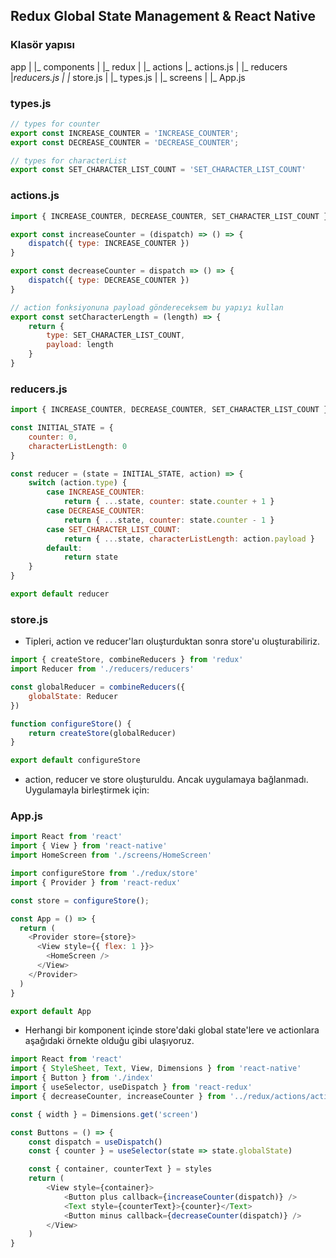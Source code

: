 ## Redux Global State Management & React Native

### Klasör yapısı
app
    |
    |_ components
    |
    |_ redux
            |
            |_ actions
                    |_ actions.js
            |
            |_ reducers
                    |_reducers.js
            |
            |_ store.js
            |
            |_ types.js
    |
    |_ screens
    |
    |_ App.js

### types.js

```js
// types for counter
export const INCREASE_COUNTER = 'INCREASE_COUNTER';
export const DECREASE_COUNTER = 'DECREASE_COUNTER';

// types for characterList
export const SET_CHARACTER_LIST_COUNT = 'SET_CHARACTER_LIST_COUNT'
```

### actions.js

```js
import { INCREASE_COUNTER, DECREASE_COUNTER, SET_CHARACTER_LIST_COUNT } from '../types'

export const increaseCounter = (dispatch) => () => {
    dispatch({ type: INCREASE_COUNTER })
}

export const decreaseCounter = dispatch => () => {
    dispatch({ type: DECREASE_COUNTER })
}

// action fonksiyonuna payload göndereceksem bu yapıyı kullan
export const setCharacterLength = (length) => {
    return {
        type: SET_CHARACTER_LIST_COUNT,
        payload: length
    }
}

```

### reducers.js

```js
import { INCREASE_COUNTER, DECREASE_COUNTER, SET_CHARACTER_LIST_COUNT } from '../types'

const INITIAL_STATE = {
    counter: 0,
    characterListLength: 0
}

const reducer = (state = INITIAL_STATE, action) => {
    switch (action.type) {
        case INCREASE_COUNTER:
            return { ...state, counter: state.counter + 1 }
        case DECREASE_COUNTER:
            return { ...state, counter: state.counter - 1 }
        case SET_CHARACTER_LIST_COUNT:
            return { ...state, characterListLength: action.payload }
        default:
            return state
    }
}

export default reducer

```


### store.js

- Tipleri, action ve reducer'ları oluşturduktan sonra store'u oluşturabiliriz.

```js
import { createStore, combineReducers } from 'redux'
import Reducer from './reducers/reducers'

const globalReducer = combineReducers({
    globalState: Reducer
})

function configureStore() {
    return createStore(globalReducer)
}

export default configureStore

```

- action, reducer ve store oluşturuldu. Ancak uygulamaya bağlanmadı. Uygulamayla birleştirmek için:

### App.js

```js
import React from 'react'
import { View } from 'react-native'
import HomeScreen from './screens/HomeScreen'

import configureStore from './redux/store'
import { Provider } from 'react-redux'

const store = configureStore();

const App = () => {
  return (
    <Provider store={store}>
      <View style={{ flex: 1 }}>
        <HomeScreen />
      </View>
    </Provider>
  )
}

export default App

```

- Herhangi bir komponent içinde store'daki global state'lere ve actionlara aşağıdaki örnekte olduğu gibi ulaşıyoruz.

```js
import React from 'react'
import { StyleSheet, Text, View, Dimensions } from 'react-native'
import { Button } from './index'
import { useSelector, useDispatch } from 'react-redux'
import { decreaseCounter, increaseCounter } from '../redux/actions/actions'

const { width } = Dimensions.get('screen')

const Buttons = () => {
    const dispatch = useDispatch()
    const { counter } = useSelector(state => state.globalState)

    const { container, counterText } = styles
    return (
        <View style={container}>
            <Button plus callback={increaseCounter(dispatch)} />
            <Text style={counterText}>{counter}</Text>
            <Button minus callback={decreaseCounter(dispatch)} />
        </View>
    )
}
```